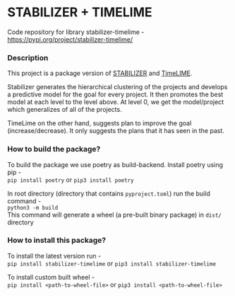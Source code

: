 # STABILIZER + TIMELIME

Code repository for library stabilizer-timelime - https://pypi.org/project/stabilizer-timelime/

### Description

This project is a package version of [STABILIZER](https://arxiv.org/abs/1911.04250) and [TimeLIME]().

Stabilizer generates the hierarchical clustering of the projects and develops a predictive model for the goal for every project. It then promotes the best model at each level to the level above. At level 0, we get the model/project which generalizes of all of the projects.

TimeLime on the other hand, suggests plan to improve the goal (increase/decrease). It only suggests the plans that it has seen in the past.

### How to build the package?

To build the package we use poetry as build-backend. Install poetry using pip - <br>
`pip install poetry` or `pip3 install poetry`

In root directory (directory that contains `pyproject.toml`) run the build command - <br>
`python3 -m build` <br>
This command will generate a wheel (a pre-built binary package) in `dist/` directory <br>


### How to install this package?

To install the latest version run - <br>
`pip install stabilizer-timelime` or `pip3 install stabilizer-timelime`


To install custom built wheel - <br>
`pip install <path-to-wheel-file>` or `pip3 install <path-to-wheel-file>`